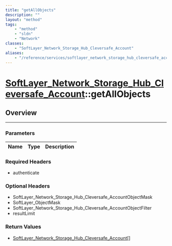 ```yaml
---
title: "getAllObjects"
description: ""
layout: "method"
tags:
    - "method"
    - "sldn"
    - "Network"
classes:
    - "SoftLayer_Network_Storage_Hub_Cleversafe_Account"
aliases:
    - "/reference/services/softlayer_network_storage_hub_cleversafe_account/getAllObjects"
---
```

# [SoftLayer_Network_Storage_Hub_Cleversafe_Account](/reference/services/SoftLayer_Network_Storage_Hub_Cleversafe_Account)::getAllObjects




## Overview 


-----

### Parameters 
|Name | Type | Description |
| --- | --- | --- |


### Required Headers
* authenticate


### Optional Headers
* SoftLayer_Network_Storage_Hub_Cleversafe_AccountObjectMask
* SoftLayer_ObjectMask
* SoftLayer_Network_Storage_Hub_Cleversafe_AccountObjectFilter
* resultLimit

### Return Values
* <a href='/reference/datatypes/SoftLayer_Network_Storage_Hub_Cleversafe_Account'>SoftLayer_Network_Storage_Hub_Cleversafe_Account[] </a>




